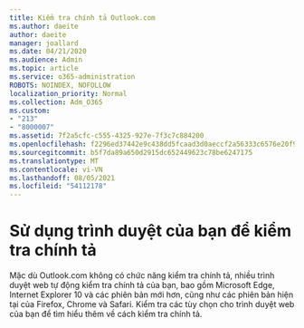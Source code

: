 ```yaml
---
title: Kiểm tra chính tả Outlook.com
ms.author: daeite
author: daeite
manager: joallard
ms.date: 04/21/2020
ms.audience: Admin
ms.topic: article
ms.service: o365-administration
ROBOTS: NOINDEX, NOFOLLOW
localization_priority: Normal
ms.collection: Adm_O365
ms.custom:
- "213"
- "8000007"
ms.assetid: 7f2a5cfc-c555-4325-927e-7f3c7c884200
ms.openlocfilehash: f2296ed37442e9c438dd5fcaad3d0aeccf2a56333c6576e20f97889be0478858
ms.sourcegitcommit: b5f7da89a650d2915dc652449623c78be6247175
ms.translationtype: MT
ms.contentlocale: vi-VN
ms.lasthandoff: 08/05/2021
ms.locfileid: "54112178"
---
```

# <a name="use-your-browser-to-check-spelling"></a>Sử dụng trình duyệt của bạn để kiểm tra chính tả

Mặc dù Outlook.com không có chức năng kiểm tra chính tả, nhiều trình duyệt web tự động kiểm tra chính tả của bạn, bao gồm Microsoft Edge, Internet Explorer 10 và các phiên bản mới hơn, cũng như các phiên bản hiện tại của Firefox, Chrome và Safari. Kiểm tra các tùy chọn cho trình duyệt web của bạn để tìm hiểu thêm về cách kiểm tra chính tả.